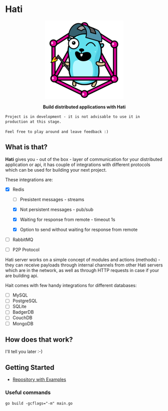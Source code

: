# Hati

<p align="center" width="100%">
<img src="./docs/images/gopher-golang.png" alt="golang gopher" width="250"/>
</p>
<p align="center" width="100%">
<strong>Build distributed applications with Hati</strong>
</p>

```text
Project is in development - it is not advisable to use it in production at this stage.

Feel free to play around and leave feedback :)
```

## What is that?

**Hati** gives you - out of the box - layer of communication for your distributed application or api, it has couple of integrations with different protocols which can be used for building your next project.

These integrations are:

- [x] Redis

  - [ ] Presistent messages - streams

  - [x] Not persistent messages - pub/sub
  - [x] Waiting for response from remote - timeout 1s
  - [x] Option to send without waiting for response from remote

- [ ] RabbitMQ
- [ ] P2P Protocol

Hati server works on a simple concept of modules and actions (methods) - they can receive payloads through internal channels from other Hati servers which are in the network, as well as through HTTP requests in case if your are building api.

Hait comes with few handy integrations for different databases:

- [ ] MySQL
- [ ] PostgreSQL
- [ ] SQLite
- [ ] BadgerDB
- [ ] CouchDB
- [ ] MongoDB

## How does that work?

I'll tell you later :-)

## Getting Started

- [Repository with Examples](https://github.com/miviaLabs/hati-example)

### Useful commands

```
go build -gcflags="-m" main.go
```
